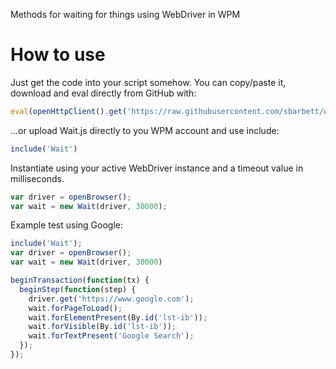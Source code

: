 Methods for waiting for things using WebDriver in WPM

How to use
==========

Just get the code into your script somehow. You can copy/paste it, download and eval directly from GitHub with:

```javascript
eval(openHttpClient().get('https://raw.githubusercontent.com/sbarbett/wpm_wait/master/src/Wait.js').getBody()+'');
```

...or upload Wait.js directly to you WPM account and use include:

```javascript
include('Wait')
```

Instantiate using your active WebDriver instance and a timeout value in milliseconds.

```javascript
var driver = openBrowser();
var wait = new Wait(driver, 30000);
```

Example test using Google:

```javascript
include('Wait');
var driver = openBrowser();
var wait = new Wait(driver, 30000)

beginTransaction(function(tx) {
  beginStep(function(step) {
    driver.get('https://www.google.com');
    wait.forPageToLoad();
    wait.forElementPresent(By.id('lst-ib'));
    wait.forVisible(By.id('lst-ib'));
    wait.forTextPresent('Google Search');
  });
});
```